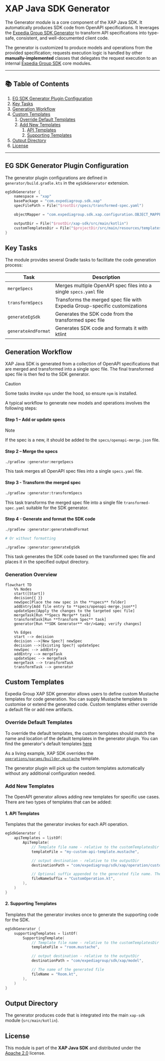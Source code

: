 # XAP Java SDK Generator
The Generator module is a core component of the XAP Java SDK. It automatically produces SDK code from OpenAPI specifications.
It leverages the [Expedia Group SDK Generator](https://github.com/ExpediaGroup/expediagroup-java-sdk/tree/feature/new-sdk-core/expediagroup-sdk-openapi-plugin) to transform API specifications into type-safe, consistent, and well-documented client code.

The generator is customized to produce models and operations from the provided specification; requests execution logic is handled by other **manually-implemented** classes that delegates the request execution to an internal [Expedia Group SDK](https://github.com/ExpediaGroup/expediagroup-java-sdk/tree/feature/new-sdk-core) core modules.

---

## 📚 Table of Contents

1. [EG SDK Generator Plugin Configuration](#eg-sdk-generator-plugin-configuration)
2. [Key Tasks](#key-tasks)
3. [Generation Workflow](#generation-workflow)
4. [Custom Templates](#custom-templates)
   1. [Override Default Templates](#override-default-templates)
   2. [Add New Templates](#add-new-templates)
      1. [API Templates](#1-api-templates)
      2. [Supporting Templates](#2-supporting-templates)
5. [Output Directory](#output-directory)
6. [License](#license)

---

## EG SDK Generator Plugin Configuration
The generator plugin configurations are defined in `generator/build.gradle.kts` in the `egSdkGenerator` extension.

```kts
egSdkGenerator {
    namespace = "xap"
    basePackage = "com.expediagroup.sdk.xap"
    specFilePath = File("$rootDir/specs/transformed-spec.yaml")

    objectMapper = "com.expediagroup.sdk.xap.configuration.OBJECT_MAPPER"

    outputDir = File("$rootDir/xap-sdk/src/main/kotlin")
    customTemplatesDir = File("$projectDir/src/main/resources/templates")
}
```

## Key Tasks
The module provides several Gradle tasks to facilitate the code generation process:

| Task                | Description                                                                |
|---------------------|----------------------------------------------------------------------------|
| `mergeSpecs`        | Merges multiple OpenAPI spec files into a single `specs.yaml` file         |
| `transformSpecs`    | Transforms the merged spec file with Expedia Group-specific customizations |
| `generateEgSdk`     | Generates the SDK code from the transformed spec file                      |
| `generateAndFormat` | Generates SDK code and formats it with ktlint                              |

## Generation Workflow
XAP Java SDK is generated from a collection of OpenAPI specifications that are merged and transformed into a single spec file.
The final transformed spec file is then fed to the SDK generator.

> [!CAUTION]
> Some tasks invoke `npx` under the hood, so ensure `npm` is installed.

A typical workflow to generate new models and operations involves the following steps:

#### Step 1 – Add or update specs

> [!NOTE]
> If the spec is a new, it should be added to the `specs/openapi-merge.json` file.

#### Step 2 – Merge the specs
```bash
./gradlew :generator:mergeSpecs
```

This task merges all OpenAPI spec files into a single `specs.yaml` file.

#### Step 3 - Transform the merged spec

```bash
./gradlew :generator:transformSpecs
```

This task transforms the merged spec file into a single file `transformed-spec.yaml` suitable for the SDK generator.
   
#### Step 4 - Generate and format the SDK code
```bash
./gradlew :generator:generateAndFormat

# Or without formatting

./gradlew :generator:generateEgSdk
```

This task generates the SDK code based on the transformed spec file and places it in the specified output directory.
   
### Generation Overview
```mermaid
flowchart TD
    %% Nodes
    start([Start])
    decision{{ }}
    newSpec[Place the new spec in the **specs** folder]
    addEntry[Add file entry to **specs/openapi-merge.json**]
    updateSpec[Apply the changes to the targeted spec file]
    mergeTask[Run **Specs Merge** task]
    transformTask[Run **Transform Spec** task]
    generator[Run **SDK Generator** <br/>&amp; verify changes]

    %% Edges
    start --> decision
    decision -->|New Spec?| newSpec
    decision -->|Existing Spec?| updateSpec
    newSpec --> addEntry
    addEntry --> mergeTask
    updateSpec --> mergeTask
    mergeTask --> transformTask
    transformTask --> generator
```

## Custom Templates

Expedia Group XAP SDK generator allows users to define custom Mustache templates for code generation.
You can supply Mustache templates to customise or extend the generated code. Custom templates either override a default file or add new artifacts.

### Override Default Templates
To override the default templates, the custom templates should match the name and location of the default templates in the generator plugin.
You can find the generator's default templates [here](https://github.com/ExpediaGroup/expediagroup-java-sdk/tree/feature/new-sdk-core/expediagroup-sdk-openapi-plugin/src/main/resources/templates)

As a living example, XAP SDK overrides the [`operations/params/builder.mustache`](src/main/resources/templates/operations/params/builder.mustache) template.

The generator plugin will pick up the custom templates automatically without any additional configuration needed.

### Add New Templates
The OpenAPI generator allows adding new templates for specific use cases. There are two types of templates that can be added:

#### 1. API Templates
Templates that the generator invokes for each API operation.

```kts
egSdkGenerator {
    apiTemplates = listOf(
        ApiTemplate(
            // Template file name - relative to the customTemplatesDir
            templateFile = "my-custom-api-template.mustache",

            // output destination - relative to the outputDir
            destinationPath = "com/expediagroup/sdk/xap/operation/custom",

            // Optional suffix appended to the generated file name. The base name is the operation name.
            fileNameSuffix = "CustomOperation.kt",
        ),
    )
}
```

#### 2. Supporting Templates
Templates that the generator invokes once to generate the supporting code for the SDK.

```kts
egSdkGenerator {
    supportingTemplates = listOf(
        SupportingTemplate(
            // Template file name - relative to the customTemplatesDir
            templateFile = "room.mustache",

            // output destination - relative to the outputDir
            destinationPath = "com/expediagroup/sdk/xap/model",

            // The name of the generated file
            fileName = "Room.kt",
        ),
    )
}
```

## Output Directory
The generator produces code that is integrated into the main `xap-sdk` module (`src/main/kotlin`).


## License
This module is part of the **XAP Java SDK** and distributed under the [Apache 2.0](../LICENSE) license.
